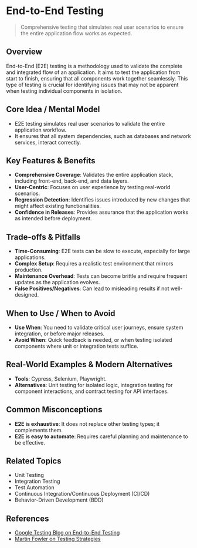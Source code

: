 # End-to-End Testing

> Comprehensive testing that simulates real user scenarios to ensure the entire application flow works as expected.

## Overview
End-to-End (E2E) testing is a methodology used to validate the complete and integrated flow of an application. It aims to test the application from start to finish, ensuring that all components work together seamlessly. This type of testing is crucial for identifying issues that may not be apparent when testing individual components in isolation.

## Core Idea / Mental Model
- E2E testing simulates real user scenarios to validate the entire application workflow.
- It ensures that all system dependencies, such as databases and network services, interact correctly.

## Key Features & Benefits
- **Comprehensive Coverage**: Validates the entire application stack, including front-end, back-end, and data layers.
- **User-Centric**: Focuses on user experience by testing real-world scenarios.
- **Regression Detection**: Identifies issues introduced by new changes that might affect existing functionalities.
- **Confidence in Releases**: Provides assurance that the application works as intended before deployment.

## Trade-offs & Pitfalls
- **Time-Consuming**: E2E tests can be slow to execute, especially for large applications.
- **Complex Setup**: Requires a realistic test environment that mirrors production.
- **Maintenance Overhead**: Tests can become brittle and require frequent updates as the application evolves.
- **False Positives/Negatives**: Can lead to misleading results if not well-designed.

## When to Use / When to Avoid
- **Use When**: You need to validate critical user journeys, ensure system integration, or before major releases.
- **Avoid When**: Quick feedback is needed, or when testing isolated components where unit or integration tests suffice.

## Real-World Examples & Modern Alternatives
- **Tools**: Cypress, Selenium, Playwright.
- **Alternatives**: Unit testing for isolated logic, integration testing for component interactions, and contract testing for API interfaces.

## Common Misconceptions
- **E2E is exhaustive**: It does not replace other testing types; it complements them.
- **E2E is easy to automate**: Requires careful planning and maintenance to be effective.

## Related Topics
- Unit Testing
- Integration Testing
- Test Automation
- Continuous Integration/Continuous Deployment (CI/CD)
- Behavior-Driven Development (BDD)

## References
- [Google Testing Blog on End-to-End Testing](https://testing.googleblog.com/2015/04/just-say-no-to-more-end-to-end-tests.html)  
- [Martin Fowler on Testing Strategies](https://martinfowler.com/articles/practical-test-pyramid.html)
